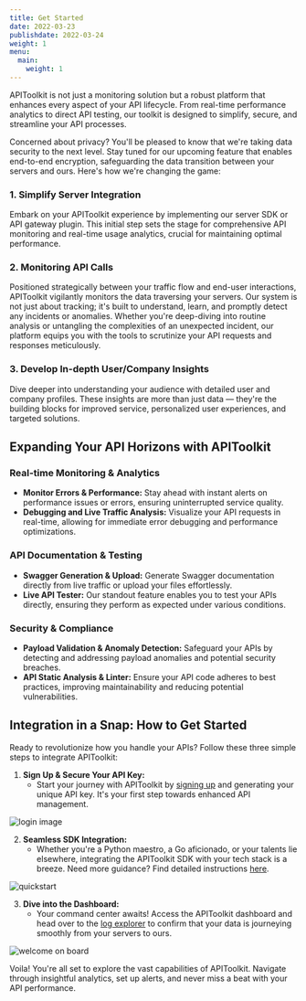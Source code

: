 ```yaml
---
title: Get Started
date: 2022-03-23
publishdate: 2022-03-24
weight: 1
menu:
  main:
    weight: 1
---
```


APIToolkit is not just a monitoring solution but a robust platform that enhances every aspect of your API lifecycle. From real-time performance analytics to direct API testing, our toolkit is designed to simplify, secure, and streamline your API processes.

Concerned about privacy? You'll be pleased to know that we're taking data security to the next level. Stay tuned for our upcoming feature that enables end-to-end encryption, safeguarding the data transition between your servers and ours. Here's how we're changing the game:

### 1. Simplify Server Integration

Embark on your APIToolkit experience by implementing our server SDK or API gateway plugin. This initial step sets the stage for comprehensive API monitoring and real-time usage analytics, crucial for maintaining optimal performance.

### 2. Monitoring API Calls

Positioned strategically between your traffic flow and end-user interactions, APIToolkit vigilantly monitors the data traversing your servers. Our system is not just about tracking; it's built to understand, learn, and promptly detect any incidents or anomalies. Whether you're deep-diving into routine analysis or untangling the complexities of an unexpected incident, our platform equips you with the tools to scrutinize your API requests and responses meticulously.

### 3. Develop In-depth User/Company Insights

Dive deeper into understanding your audience with detailed user and company profiles. These insights are more than just data — they're the building blocks for improved service, personalized user experiences, and targeted solutions.

## Expanding Your API Horizons with APIToolkit

### Real-time Monitoring & Analytics

- **Monitor Errors & Performance:** Stay ahead with instant alerts on performance issues or errors, ensuring uninterrupted service quality.
- **Debugging and Live Traffic Analysis:** Visualize your API requests in real-time, allowing for immediate error debugging and performance optimizations.

### API Documentation & Testing

- **Swagger Generation & Upload:** Generate Swagger documentation directly from live traffic or upload your files effortlessly.
- **Live API Tester:** Our standout feature enables you to test your APIs directly, ensuring they perform as expected under various conditions.

### Security & Compliance

- **Payload Validation & Anomaly Detection:** Safeguard your APIs by detecting and addressing payload anomalies and potential security breaches.
- **API Static Analysis & Linter:** Ensure your API code adheres to best practices, improving maintainability and reducing potential vulnerabilities.

## Integration in a Snap: How to Get Started

Ready to revolutionize how you handle your APIs? Follow these three simple steps to integrate APIToolkit:

1. **Sign Up & Secure Your API Key:**
   - Start your journey with APIToolkit by [signing up](https://app.apitoolkit.io/) and generating your unique API key. It's your first step towards enhanced API management.

![login image](/docs/log-in-3.png)

2. **Seamless SDK Integration:**
   - Whether you're a Python maestro, a Go aficionado, or your talents lie elsewhere, integrating the APIToolkit SDK with your tech stack is a breeze. Need more guidance? Find detailed instructions [here](/docs/quickstarts/).

![quickstart](/docs/quickstart.png)

3. **Dive into the Dashboard:**
   - Your command center awaits! Access the APIToolkit dashboard and head over to the [log explorer](/docs/dashboard/log-explorer/) to confirm that your data is journeying smoothly from your servers to ours.
  
![welcome on board](/docs/welcome-on-board-3.png)

Voila! You're all set to explore the vast capabilities of APIToolkit. Navigate through insightful analytics, set up alerts, and never miss a beat with your API performance.
